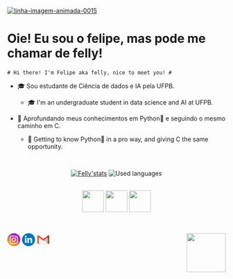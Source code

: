 <a href="https://www.imagensanimadas.com/cat-linhas-562.htm"><img src="https://www.imagensanimadas.com/data/media/562/linha-imagem-animada-0015.gif" border="0" alt="linha-imagem-animada-0015" height = "1" width = "10000"/></a>

# Oie! Eu sou o felipe, mas pode me chamar de felly! #
    # Hi there! I'm Felipe aka felly, nice to meet you! # 
    
- 🎓 Sou estudante de Ciência de dados e IA pela UFPB.
  - 🎓 I'm an undergraduate student in data science and AI at UFPB.

- 👾 Aprofundando meus conhecimentos em Python🐍 e seguindo o mesmo caminho em C.
  - 👾 Getting to know Python🐍 in a pro way, and giving C the same opportunity.


 
 <div align = "center" style= "display: inline_block"><br>
 
[![Felly'stats](https://github-readme-stats.vercel.app/api?username=flipfelly&count_private=true&show_icons=true&theme=nightowl)](https://github.com/anuraghazra/github-readme-stats)
![Used languages](https://github-readme-stats.anuraghazra1.vercel.app/api/top-langs/?username=flipfelly&theme=nightowl&hide_border=false&no-bg=true&no-frame=true&langs_count=5)
</div>




<div align = "center" ><br>

<img height= "50" width= "50" src="https://cdn.jsdelivr.net/gh/devicons/devicon/icons/c/c-original.svg" >
<img height= "50" width= "50" src="https://cdn.jsdelivr.net/gh/devicons/devicon/icons/python/python-original.svg" >         
<img height= "50" width= "50" src="https://cdn.jsdelivr.net/gh/devicons/devicon/icons/jupyter/jupyter-original-wordmark.svg"> 
</div>
                    
##

<div align = "left" ><br>
 <a href="https://instagram.com/elfoguinh00" target="_blank"> <img height="30" width="30" src="https://github.com/shahbajjamil/Social-Meadia-Icons/blob/cd8986f5a2be2a96df9fabcc13a4129f32c79dbe/Icons-logos/instagram-circle.png" target="_blank"></a>
 <a href="https://www.linkedin.com/in/felipe-gontijo-1600a31a2 " target"_blank"> <a  href="https://www.linkedin.com/in/profile-mariana-martins" target="_blank" rel="external" ><img height="30" width="30" src="https://github.com/shahbajjamil/Social-Meadia-Icons/blob/cd8986f5a2be2a96df9fabcc13a4129f32c79dbe/Icons-logos/linkedin-circle.png" target="_blank"></a>
 <a href="https://mail.google.com/mail/u/1/#inbox?compose=GTvVlcSBncPKVrNHJmWNzVpNjWkzZCPwhsHXdGWxgjgSQkPVnZhpttkrZxjbjfTdtgvlQnjDnDTMS" target="_blank"> <img height="30" width="30" src="https://github.com/shahbajjamil/Social-Meadia-Icons/blob/cd8986f5a2be2a96df9fabcc13a4129f32c79dbe/Icons-logos/gmail.png" target="_blank" ></a> 
 <img align = "right"  height= "90" width= "90" src = "https://cdn.discordapp.com/attachments/731599159874027634/1113609108768174120/mouse-de-computador-imagem-animada-0019.gif">
</div>
